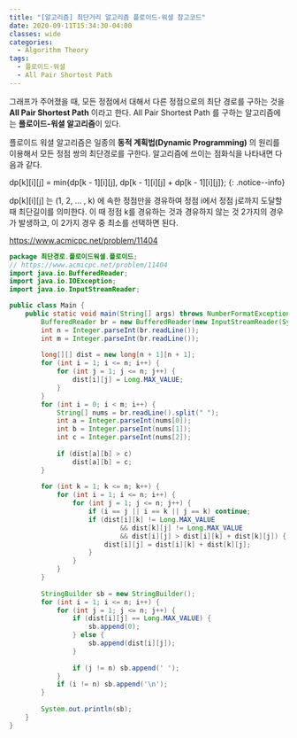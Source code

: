 ```yaml
---
title: "[알고리즘] 최단거리 알고리즘 플로이드-워셜 참고코드"
date: 2020-09-11T15:34:30-04:00
classes: wide
categories:
  - Algorithm Theory
tags:
  - 플로이드-워셜
  - All Pair Shortest Path
---
```


그래프가 주어졌을 때, 모든 정점에서 대해서 다른 정점으로의 최단 경로를 구하는 것을 **All Pair Shortest Path** 이라고 한다. All Pair Shortest Path 를 구하는 알고리즘에는 **플로이드-워셜 알고리즘**이 있다.

플로이드 워셜 알고리즘은 일종의 **동적 계획법(Dynamic Programming)** 의 원리를 이용해서 모든 정점 쌍의 최단경로를 구한다. 알고리즘에 쓰이는 점화식을 나타내면 다음과 같다.

dp\[k\]\[i\]\[j\] = min{dp\[k - 1\]\[i\]\[j\], dp\[k - 1\]\[i\]\[j\] + dp\[k - 1\]\[i\]\[j\]};
{: .notice--info}

dp\[k\]\[i\]\[j\] 는 (1, 2, ... , k) 에 속한 정점만을 경유하여 정점 i에서 정점 j로까지 도달할때 최단길이를 의미한다. 이 때 정점 k를 경유하는 것과 경유하지 않는 것 2가지의 경우가 발생하고, 이 2가지 경우 중 최소를 선택하면 된다.

https://www.acmicpc.net/problem/11404

```java
package 최단경로.플로이드워셜.플로이드;
// https://www.acmicpc.net/problem/11404
import java.io.BufferedReader;
import java.io.IOException;
import java.io.InputStreamReader;

public class Main {
    public static void main(String[] args) throws NumberFormatException, IOException {
        BufferedReader br = new BufferedReader(new InputStreamReader(System.in));
        int n = Integer.parseInt(br.readLine());
        int m = Integer.parseInt(br.readLine());
        
        long[][] dist = new long[n + 1][n + 1];
        for (int i = 1; i <= n; i++) {
            for (int j = 1; j <= n; j++) {
                dist[i][j] = Long.MAX_VALUE;
            }
        }
        for (int i = 0; i < m; i++) {
            String[] nums = br.readLine().split(" ");
            int a = Integer.parseInt(nums[0]);
            int b = Integer.parseInt(nums[1]);
            int c = Integer.parseInt(nums[2]);
            
            if (dist[a][b] > c)
                dist[a][b] = c;	
        }
        
        for (int k = 1; k <= n; k++) {
            for (int i = 1; i <= n; i++) {
                for (int j = 1; j <= n; j++) {
                    if (i == j || i == k || j == k) continue;
                    if (dist[i][k] != Long.MAX_VALUE 
                            && dist[k][j] != Long.MAX_VALUE
                            && dist[i][j] > dist[i][k] + dist[k][j]) {
                        dist[i][j] = dist[i][k] + dist[k][j];
                    }
                }
            }
        }
        
        StringBuilder sb = new StringBuilder();
        for (int i = 1; i <= n; i++) {
            for (int j = 1; j <= n; j++) {
                if (dist[i][j] == Long.MAX_VALUE) {
                    sb.append(0);
                } else {
                    sb.append(dist[i][j]);
                }
                
                if (j != n) sb.append(' ');
            }
            if (i != n) sb.append('\n');
        }
        
        System.out.println(sb);
    }
}
```
